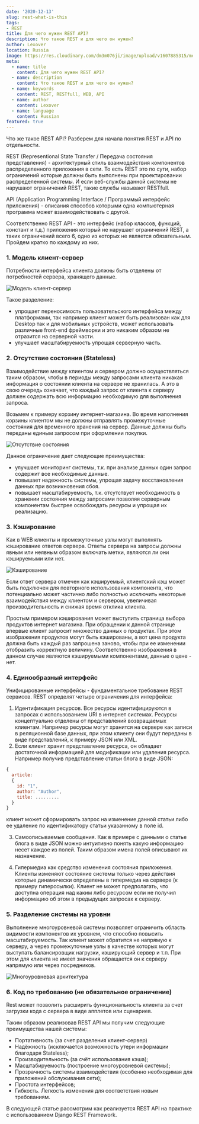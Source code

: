 ```yaml
---
date: '2020-12-13'
slug: rest-what-is-this 
tags:
- REST
title: Для чего нужен REST API? 
description: Что такое REST и для чего он нужен?
author: Lexover 
location: Russia 
image: https://res.cloudinary.com/dm3m076ji/image/upload/v1607885315/media/lexover_blog/rest_xaksrb.png
meta:
  - name: title
    content: Для чего нужен REST API?
  - name: description
    content: Что такое REST и для чего он нужен?
  - name: keywords
    content: REST, RESTfull, WEB, API
  - name: author
    content: Lexover 
  - name: language
    content: Russian 
featured: true
---
```


Что же такое REST API? Разберем для начала понятия REST и API по отдельности.

REST (Representional State Transfer / Передача состояния представления) - архитектурный стиль взаимодействия компонентов распределенного приложения в сети. То есть REST это по сути, набор ограничений которые должны быть выполнены при проектировании распределенной системы. И если веб-службы данной системы не нарушают ограничений REST, такие службы называют RESTfull.

API (Application Programming Interface / Программый интерфейс приложения) - описания способов которыми одна компьютерная программа может взаимодействовать с другой.

Соответственно REST API - это интерфейс (набор классов, функций, констант и т.д.) приложения который не нарушает ограничений REST, а таких ограничений всего 6, одно из которых не является обязательным. Пройдем кратко по каждому из них.

### 1. Модель клиент-сервер

Потребности интерфейса клиента должны быть отделены от потребностей сервера, хранящего данные.

![Модель клиент-сервер](https://res.cloudinary.com/dm3m076ji/image/upload/v1608215181/media/lexover_blog/rest_1_jnhtbk.png)

Такое разделение:
- упрощает переносимость пользовательского интерфейса между платформами, так например клиент может быть реализован как для Desktop так и для мобильных устройств, может использовать различные front-end фреймворки и это никаким образом не отразится на серверной части.
- улучшает масштабируемость упрощая серверную часть.

### 2. Отсутствие состояния (Stateless)

Взаимодействие между клиентом и сервером должно осуществляться таким образом, чтобы в периоды между запросами клиента никакая информация о состоянии клиента на сервере не хранилась. А это в свою очередь означает, что каждый запрос от клиента к серверу должен содержать всю информацию необходимую для выполнения запроса. 

Возьмем к примеру корзину интернет-магазина. Во время наполнения корзины клиентом мы не должны отправлять промежуточные состояния для временного хранения на сервер. Данные должны быть переданы единым запросом при оформлении покупки.

![Отсутствие состояния](https://res.cloudinary.com/dm3m076ji/image/upload/v1608215181/media/lexover_blog/rest_2_mcykxo.png)

Данное ограничение дает следующие преимущества:
- улучшает мониторинг системы, т.к. при анализе данных один запрос содержит все необходимые данные.
- повышает надежность системы, упрощая задачу восстановления данных при возникновения сбоя.
- повышает масштабируемость, т.к. отсутствует необходимость в хранении состояния между запросами позволяя серверным компонентам быстрее освобождать ресурсы и упрощая их реализацию.

### 3. Кэширование

Как в WEB клиенты и промежуточные узлы могут выполнять кэширование ответов сервера. Ответы сервера на запросы должны явным или неявным образом включать метки, являются ли они кэшируемыми или нет.

![Кэширование](https://res.cloudinary.com/dm3m076ji/image/upload/v1608215181/media/lexover_blog/rest_3_x7yczg.png)

Если ответ сервера отмечен как кэшируемый, клиентский кэш может быть подключен для повторного использования компонента, что потенциально может частично либо полностью исключить некоторые взаимодействия между клиентом и сервером, увеличивая производительность и снижая время отклика клиента.

Простым примером кэширования может выступить страница выбора продуктов интернет магазина. При обращении к данной странице впервые клиент запросит множество данных о продуктах. При этом изображения продуктов могут быть кэшированы, а вот цена продукта должна быть каждый раз запрошена заново, чтобы при ее изменении отобразить корректную величину. Соответственно изображения в данном случае являются кэшируемыми компонентами, данные о цене - нет.

### 4. Единообразный интерфейс

Унифицированные интерфейсы - фундаментальное требование REST сервисов. REST определят четыре ограничения для интерфейса:

1. Идентификация ресурсов.
Все ресурсы идентифицируются в запросах с использованием URI в интернет системах. Ресурсы концептуально отделены от представлений возвращаемых клиентам. Например ресурсы могут хранится на сервере как записи в реляционной базе данных, при этом клиенту они будут переданы в виде представлений, к примеру JSON или XML.
2. Если клиент хранит представление ресурса, он обладает достаточной информацией для модификации или удаления ресурса. Например получив представление статьи блога в виде JSON: 
```js
{
  article: 
  {
    id: "1",
    author: "Author",
    title: .........
  }
}
```
клиент может сформировать запрос на изменение данной статьи либо ее удаление по идентификатору статьи указанному в поле id.

3. Cамоописываемые сообщения.
Как в примере с данными о статье блога в виде JSON можно интуитивно понять какую информацию несет каждое из полей. Таким образом имена полей описывают их назначение.

4. Гипермедиа как средство изменения состояния приложения.
Клиенты изменяют состояние системы только через действия которые динамически определены в гипермедиа на сервере (к примеру гиперссылки). Клиент не может предполагать, что доступна операция над каким либо ресурсом если не получил информацию об этом в предыдущих запросах к серверу.

### 5. Разделение системы на уровни
Выполнение многоуровневой системы позволяет ограничить область видимости компонентов их уровнем, что способно повысить масштабируемость. Так клиент может обратится не напрямую к серверу, а через промежуточные узлы в качестве которых могут выступать балансировщик нагрузки, кэширующий сервер и т.п. При этом для клиента не имеет значения обращается он к серверу напрямую или через посредников. 

![Многоуровневая архитектура](https://res.cloudinary.com/dm3m076ji/image/upload/v1608215181/media/lexover_blog/rest_4_f1e9wy.png)

### 6. Код по требованию (не обязательное ограничение)
Rest может позволить расширить функциональность клиента за счет загрузки кода с сервера в виде апплетов или сценариев.

Таким образом реализовав REST API мы получим следующие преимущества нашей системы:
- Портативность (за счет разделения клиент-сервер)
- Надёжность (исключается возможность утери информации благодаря Stateless);
- Производительность (за счёт использования кэша);
- Масштабируемость (построение многоуровневой системы);
- Прозрачность системы взаимодействия (особенно необходимая для приложений обслуживания сети);
- Простота интерфейсов;
- Гибкость. Легкость изменения для соответствия новым требованиям.

В следующей статье рассмотрим как реализуется REST API на практике с использованием Django REST Framework.

